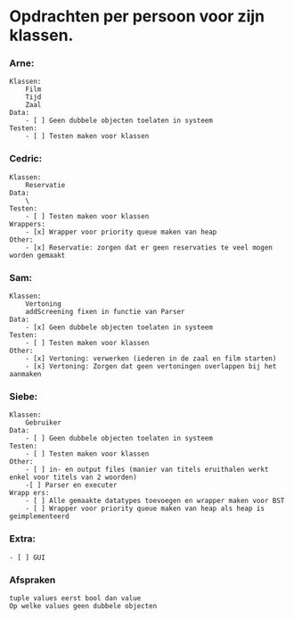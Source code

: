 # Opdrachten per persoon voor zijn klassen.

### Arne:
    Klassen:
        Film
        Tijd
        Zaal
    Data:
        - [ ] Geen dubbele objecten toelaten in systeem
    Testen:
        - [ ] Testen maken voor klassen

### Cedric:
    Klassen:
        Reservatie
    Data:
        \
    Testen:
        - [ ] Testen maken voor klassen
    Wrappers:
        - [x] Wrapper voor priority queue maken van heap
    Other:
        - [x] Reservatie: zorgen dat er geen reservaties te veel mogen worden gemaakt

### Sam:
    Klassen:
        Vertoning
        addScreening fixen in functie van Parser 
    Data:
        - [x] Geen dubbele objecten toelaten in systeem 
    Testen:
        - [ ] Testen maken voor klassen
    Other:
        - [x] Vertoning: verwerken (iederen in de zaal en film starten)
        - [x] Vertoning: Zorgen dat geen vertoningen overlappen bij het aanmaken 

### Siebe:
    Klassen:
        Gebruiker
    Data:
        - [ ] Geen dubbele objecten toelaten in systeem
    Testen:
        - [ ] Testen maken voor klassen
    Other:
        - [ ] in- en output files (manier van titels eruithalen werkt enkel voor titels van 2 woorden)
        -[ ] Parser en executer
    Wrapp ers:
        - [ ] Alle gemaakte datatypes toevoegen en wrapper maken voor BST
        - [ ] Wrapper voor priority queue maken van heap als heap is geimplementeerd

### Extra:
    - [ ] GUI


### Afspraken
    tuple values eerst bool dan value
    Op welke values geen dubbele objecten


